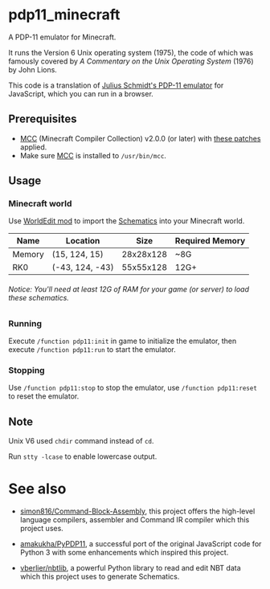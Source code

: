 
pdp11_minecraft
===============================

A PDP-11 emulator for Minecraft.

It runs the Version 6 Unix operating system (1975), the code of which was famously covered by *A Commentary on the Unix Operating System* (1976) by John Lions.

This code is a translation of [Julius Schmidt's PDP-11 emulator][Julius-Schmidt-s-PDP-11-emu] for JavaScript, which you can run in a browser.

## Prerequisites

- [MCC][Command-Block-Assembly] (Minecraft Compiler Collection) v2.0.0 (or later) with [these patches][MCC-patches] applied.
- Make sure [MCC][Command-Block-Assembly] is installed to `/usr/bin/mcc`.

## Usage

### Minecraft world

Use [WorldEdit mod][WorldEdit] to import the [Schematics](schematics) into your Minecraft world.

| Name   | Location        | Size      | Required Memory |
|--------|-----------------|-----------|-----------------|
| Memory | (15, 124, 15)   | 28x28x128 | ~8G             |
| RK0    | (-43, 124, -43) | 55x55x128 | 12G+            |

###### Notice: You'll need at least 12G of RAM for your game (or server) to load these schematics.

### Running

Execute `/function pdp11:init` in game to initialize the emulator, then execute `/function pdp11:run` to start the emulator.

### Stopping

Use `/function pdp11:stop` to stop the emulator, use `/function pdp11:reset` to reset the emulator.

## Note

Unix V6 used `chdir` command instead of `cd`.

Run `stty -lcase` to enable lowercase output.

# See also

- [simon816/Command-Block-Assembly][Command-Block-Assembly], this project offers the high-level language compilers, assembler and Command IR compiler which this project uses.

- [amakukha/PyPDP11][PyPDP11], a successful port of the original JavaScript code for Python 3 with some enhancements which inspired this project.

- [vberlier/nbtlib][nbtlib], a powerful Python library to read and edit NBT data which this project uses to generate Schematics.

[Julius-Schmidt-s-PDP-11-emu]: http://pdp11.aiju.de
[Command-Block-Assembly]: https://github.com/simon816/Command-Block-Assembly
[MCC-patches]: https://gist.github.com/ookiineko/2fdf2a419c98a926d147f5805ba52468
[WorldEdit]: https://enginehub.org/worldedit
[PyPDP11]: https://github.com/amakukha/PyPDP11
[nbtlib]: https://github.com/vberlier/nbtlib
